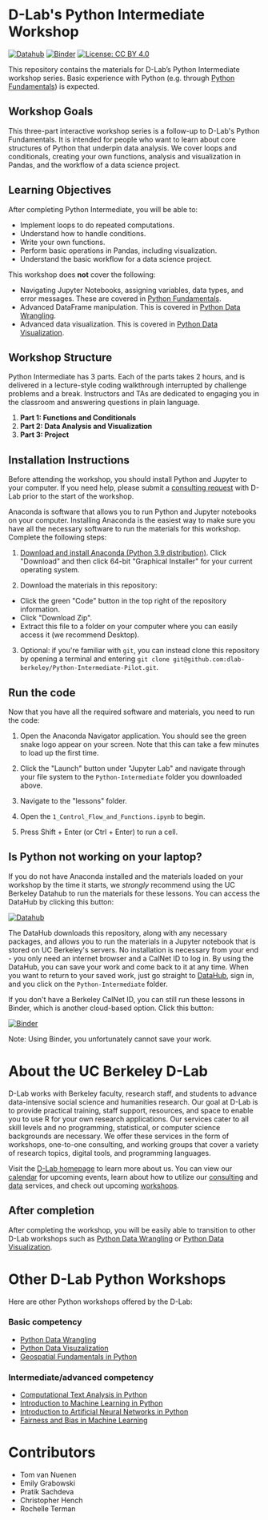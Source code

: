 # D-Lab's Python Intermediate Workshop

[![Datahub](https://img.shields.io/badge/launch-datahub-blue)](https://dlab.datahub.berkeley.edu/hub/user-redirect/git-pull?repo=https%3A%2F%2Fgithub.com%2Fdlab-berkeley%2FPython-Intermediate-Pilot&urlpath=lab%2Ftree%2FPython-Intermediate-Pilot%2F) [![Binder](http://mybinder.org/badge.svg)](https://mybinder.org/v2/gh/dlab-berkeley/Python-Intermediate-Pilot/HEAD) [![License: CC BY 4.0](https://img.shields.io/badge/License-CC_BY_4.0-lightgrey.svg)](https://creativecommons.org/licenses/by/4.0/)

This repository contains the materials for D-Lab’s Python Intermediate workshop series. Basic experience with Python (e.g. through [Python Fundamentals](https://github.com/dlab-berkeley/Python-Fundamentals-Pilot)) is expected.

## Workshop Goals

This three-part interactive workshop series is a follow-up to D-Lab's Python Fundamentals. It is intended for people who want to learn about core structures of Python that underpin data analysis. We cover loops and conditionals, creating your own functions, analysis and visualization in Pandas, and the workflow of a data science project.

## Learning Objectives

After completing Python Intermediate, you will be able to:
- Implement loops to do repeated computations.
- Understand how to handle conditions.
- Write your own functions.
- Perform basic operations in Pandas, including visualization.
- Understand the basic workflow for a data science project.

This workshop does **not** cover the following:
- Navigating Jupyter Notebooks, assigning variables, data types, and error messages. These are covered in [Python Fundamentals](https://github.com/dlab-berkeley/Python-Fundamentals-Pilot).
- Advanced DataFrame manipulation. This is covered in [Python Data Wrangling](https://github.com/dlab-berkeley/Python-Data-Wrangling).
- Advanced data visualization. This is covered in [Python Data Visualization](https://github.com/dlab-berkeley/Python-Data-Visualization).

## Workshop Structure

Python Intermediate has 3 parts. Each of the parts takes 2 hours, and is delivered in a lecture-style coding walkthrough interrupted by challenge problems and a break. Instructors and TAs are dedicated to engaging you in the classroom and answering questions in plain language.

1. **Part 1: Functions and Conditionals**
2. **Part 2: Data Analysis and Visualization**
3. **Part 3: Project**


## Installation Instructions

Before attending the workshop, you should install Python and Jupyter to your computer. If you need help, please submit a [consulting request](https://dlab.berkeley.edu/consulting/submit-consulting-request) with D-Lab prior to the start of the workshop.

Anaconda is software that allows you to run Python and Jupyter notebooks on your computer. Installing Anaconda is the easiest way to make sure you have all the necessary software to run the materials for this workshop. Complete the following steps:

1. [Download and install Anaconda (Python 3.9 distribution)](https://www.anaconda.com/products/individual). Click "Download" and then click 64-bit "Graphical Installer" for your current operating system.

2. Download the materials in this repository:

* Click the green "Code" button in the top right of the repository information.
* Click "Download Zip".
* Extract this file to a folder on your computer where you can easily access it (we recommend Desktop).

3. Optional: if you're familiar with `git`, you can instead clone this repository by opening a terminal and entering `git clone git@github.com:dlab-berkeley/Python-Intermediate-Pilot.git`.

## Run the code

Now that you have all the required software and materials, you need to run the code:

1. Open the Anaconda Navigator application. You should see the green snake logo appear on your screen. Note that this can take a few minutes to load up the first time.

2. Click the "Launch" button under "Jupyter Lab" and navigate through your file system to the `Python-Intermediate` folder you downloaded above.

3. Navigate to the "lessons" folder.

4. Open the `1_Control_Flow_and_Functions.ipynb` to begin.

5. Press Shift + Enter (or Ctrl + Enter) to run a cell.

## Is Python not working on your laptop?

If you do not have Anaconda installed and the materials loaded on your workshop by the time it starts, we *strongly* recommend using the UC Berkeley Datahub to run the materials for these lessons. You can access the DataHub by clicking this button:

[![Datahub](https://img.shields.io/badge/launch-datahub-blue)](https://dlab.datahub.berkeley.edu/hub/user-redirect/git-pull?repo=https%3A%2F%2Fgithub.com%2Fdlab-berkeley%2FPython-Intermediate-Pilot&urlpath=lab%2Ftree%2FPython-Intermediate-Pilot%2F)

The DataHub downloads this repository, along with any necessary packages, and allows you to run the materials in a Jupyter notebook that is stored on UC Berkeley's servers. No installation is necessary from your end - you only need an internet browser and a CalNet ID to log in. By using the DataHub, you can save your work and come back to it at any time. When you want to return to your saved work, just go straight to [DataHub](https://datahub.berkeley.edu), sign in, and you click on the `Python-Intermediate` folder.

If you don't have a Berkeley CalNet ID, you can still run these lessons in Binder, which is another cloud-based option. Click this button:

[![Binder](http://mybinder.org/badge.svg)](https://mybinder.org/v2/gh/dlab-berkeley/Python-Intermediate-Pilot/HEAD)

Note: Using Binder, you unfortunately cannot save your work.


# About the UC Berkeley D-Lab

D-Lab works with Berkeley faculty, research staff, and students to advance data-intensive social science and humanities research. Our goal at D-Lab is to provide practical training, staff support, resources, and space to enable you to use R for your own research applications. Our services cater to all skill levels and no programming, statistical, or computer science backgrounds are necessary. We offer these services in the form of workshops, one-to-one consulting, and working groups that cover a variety of research topics, digital tools, and programming languages.  

Visit the [D-Lab homepage](https://dlab.berkeley.edu/) to learn more about us. You can view our [calendar](https://dlab.berkeley.edu/events/calendar) for upcoming events, learn about how to utilize our [consulting](https://dlab.berkeley.edu/consulting) and [data](https://dlab.berkeley.edu/data) services, and check out upcoming [workshops](https://dlab.berkeley.edu/events/workshops).

## After completion

After completing the workshop, you will be easily able to transition to other D-Lab workshops such as [Python Data Wrangling](https://github.com/dlab-berkeley/Python-Data-Wrangling) or [Python Data Visualization](https://github.com/dlab-berkeley/Python-Data-Visualization).

# Other D-Lab Python Workshops

Here are other Python workshops offered by the D-Lab:

### Basic competency

* [Python Data Wrangling](https://github.com/dlab-berkeley/Python-Data-Wrangling)
* [Python Data Visuzalization](https://github.com/dlab-berkeley/Python-Data-Visualization)
* [Geospatial Fundamentals in Python](https://github.com/dlab-berkeley/Geospatial-Fundamentals-in-Python)

### Intermediate/advanced competency

* [Computational Text Analysis in Python](https://github.com/dlab-berkeley/computational-text-analysis-spring-2019)
* [Introduction to Machine Learning in Python](https://github.com/dlab-berkeley/python-machine-learning)
* [Introduction to Artificial Neural Networks in Python](https://github.com/dlab-berkeley/ANN-Fundamentals)
* [Fairness and Bias in Machine Learning](https://github.com/dlab-berkeley/fairML)

# Contributors
* Tom van Nuenen
* Emily Grabowski
* Pratik Sachdeva
* Christopher Hench
* Rochelle Terman
